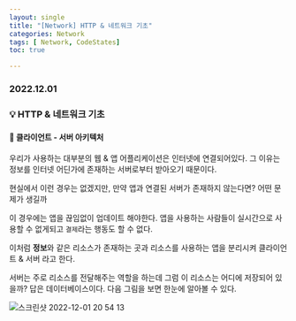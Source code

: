 ```yaml
---
layout: single
title: "[Network] HTTP & 네트워크 기초"
categories: Network
tags: [ Network, CodeStates]
toc: true

---
```


### 2022.12.01

### 💡  HTTP & 네트워크 기초

#### 📌 클라이언트 - 서버 아키텍처

우리가 사용하는 대부분의 웹 & 앱 어플리케이션은 인터넷에 연결되어있다. 그 이유는 정보를 인터넷 어딘가에 존재하는 서버로부터 받아오기 때문이다.

현실에서 이런 경우는 없겠지만, 만약 앱과 연결된 서버가 존재하지 않는다면? 어떤 문제가 생길까 

이 경우에는 앱을 끊임없이 업데이트 해야한다. 앱을 사용하는 사람들이 실시간으로 사용할 수 없게되고 `결제`라는 행동도 할 수 없다. 

이처럼 **정보**와 같은 리소스가 존재하는 곳과 리소스를 사용하는 앱을 분리시켜 클라이언트 & 서버 라고 한다. 

서버는 주로 리소스를 전달해주는 역할을 하는데 그럼 이 리소스는 어디에 저장되어 있을까? 답은 데이터베이스이다. 다음 그림을 보면 한눈에 알아볼 수 있다. 

![스크린샷 2022-12-01 20 54 13](https://user-images.githubusercontent.com/104547038/205046443-2ccb908e-f494-4101-8638-d1db5a2eaf12.png)